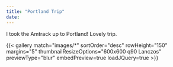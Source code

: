 ```yaml
---
title: "Portland Trip"
date: 
---
```


I took the Amtrack up to Portland! Lovely trip.

{{< gallery match="images/*" sortOrder="desc" rowHeight="150" margins="5" thumbnailResizeOptions="600x600 q90 Lanczos" previewType="blur" embedPreview=true loadJQuery=true >}}
